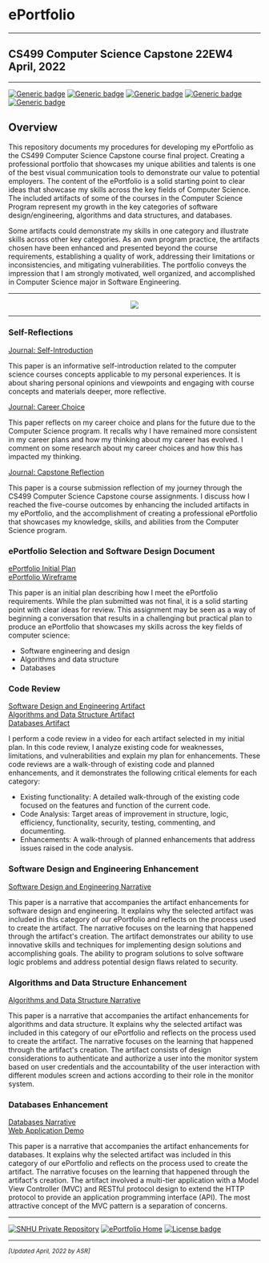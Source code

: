 # ePortfolio

---

## CS499 Computer Science Capstone 22EW4<br>April, 2022

---

[![Generic badge](https://img.shields.io/badge/page_builder-GitHub_Pages-orange.svg)](https://pages.github.com/) [![Generic badge](https://img.shields.io/badge/language-Markdown_\|_HTML-cyan.svg)](https://www.markdownguide.org/) [![Generic badge](https://img.shields.io/badge/collaboration_tool-GitHub_Desktop-purple.svg)](https://desktop.github.com/) [![Generic badge](https://img.shields.io/badge/editor-Markdown_Monster-pink.svg)](https://markdownmonster.west-wind.com/) [![Generic badge](https://img.shields.io/badge/license-MIT-green.svg)](LICENSE)

## Overview

This repository documents my procedures for developing my ePortfolio as the CS499 Computer Science Capstone course final project. Creating a professional portfolio that showcases my unique abilities and talents is one of the best visual communication tools to demonstrate our value to potential employers. The content of the ePortfolio is a solid starting point to clear ideas that showcase my skills across the key fields of Computer Science. The included artifacts of some of the courses in the Computer Science Program represent my growth in the key categories of software design/engineering, algorithms and data structures, and databases.

Some artifacts could demonstrate my skills in one category and illustrate skills across other key categories. As an own program practice, the artifacts chosen have been enhanced and presented beyond the course requirements, establishing a quality of work, addressing their limitations or inconsistencies, and mitigating vulnerabilities. The portfolio conveys the impression that I am strongly motivated, well organized, and accomplished in Computer Science major in Software Engineering.

---

<div style="text-align: center;">
    <a href="https://arsari.github.io/ePortfolio" title="ePortfolio Home Page"><img src="https://img.shields.io/badge/Home-ePortfolio-blue.svg?style=for-the-badge&logo=homeassistant" /></a>
</div>

---

### Self-Reflections

[Journal: Self-Introduction](CS499/CS499-M1-1_Paper.pdf "Journal: Self-Introduction")

This paper is an informative self-introduction related to the computer science courses concepts applicable to my personal experiences. It is about sharing personal opinions and viewpoints and engaging with course concepts and materials deeper, more reflective.

[Journal: Career Choice](CS499/CS499-M4-1_Paper.pdf "Journal: Career Choice")

This paper reflects on my career choice and plans for the future due to the Computer Science program. It recalls why I have remained more consistent in my career plans and how my thinking about my career has evolved. I comment on some research about my career choices and how this has impacted my thinking.

[Journal: Capstone Reflection](CS499/CS499-M7-1_Paper.pdf "Journal: Capstone Reflection")

This paper is a course submission reflection of my journey through the CS499 Computer Science Capstone course assignments. I discuss how I reached the five-course outcomes by enhancing the included artifacts in my ePortfolio, and the accomplishment of creating a professional ePortfolio that showcases my knowledge, skills, and abilities from the Computer Science program.

### ePortfolio Selection and Software Design Document

[ePortfolio Initial Plan](CS499/CS499-M1-4_Paper.pdf "ePortfolio Initial Plan")<br/>
[ePortfolio Wireframe](CS499/CS499-M1-4_Wireframe.pdf "ePortfolio Wireframe")

This paper is an initial plan describing how I meet the ePortfolio requirements. While the plan submitted was not final, it is a solid starting point with clear ideas for review. This assignment may be seen as a way of beginning a conversation that results in a challenging but practical plan to produce an ePortfolio that showcases my skills across the key fields of computer science:

* Software engineering and design
* Algorithms and data structure
* Databases

### Code Review

[Software Design and Engineering Artifact](https://youtu.be/_bghpjLhfNQ?rel=0 "Software Design and Engineering Artifact Code Review Video")<br/>
[Algorithms and Data Structure Artifact](https://youtu.be/UvBW0RyhuZw?rel=0 "Algorithms and Data Structure Artifact Code Review Video")<br/>
[Databases Artifact](https://youtu.be/Ct7p3I_X9U0?rel=0 "Databases Artifact Code Review Video")

I perform a code review in a video for each artifact selected in my initial plan. In this code review, I analyze existing code for weaknesses, limitations, and vulnerabilities and explain my plan for enhancements. These code reviews are a walk-through of existing code and planned enhancements, and it demonstrates the following critical elements for each category:

* Existing functionality: A detailed walk-through of the existing code focused on the features and function of the current code.
* Code Analysis: Target areas of improvement in structure, logic, efficiency, functionality, security, testing, commenting, and documenting.
* Enhancements: A walk-through of planned enhancements that address issues raised in the code analysis.

### Software Design and Engineering Enhancement

[Software Design and Engineering Narrative](CS499/CS499-M3-2_Paper.pdf "Software Design and Engineering - Inventory Mobile App")

This paper is a narrative that accompanies the artifact enhancements for software design and engineering. It explains why the selected artifact was included in this category of our ePortfolio and reflects on the process used to create the artifact. The narrative focuses on the learning that happened through the artifact's creation. The artifact demonstrates our ability to use innovative skills and techniques for implementing design solutions and accomplishing goals. The ability to program solutions to solve software logic problems and address potential design flaws related to security.

### Algorithms and Data Structure Enhancement

[Algorithms and Data Structure Narrative](CS499/CS499-M4-2_Paper.pdf "Algorithms and Data Structure - Zoo Monitor System Program")

This paper is a narrative that accompanies the artifact enhancements for algorithms and data structure. It explains why the selected artifact was included in this category of our ePortfolio and reflects on the process used to create the artifact. The narrative focuses on the learning that happened through the artifact's creation. The artifact consists of design considerations to authenticate and authorize a user into the monitor system based on user credentials and the accountability of the user interaction with different modules screen and actions according to their role in the monitor system.

### Databases Enhancement

[Databases Narrative](CS499/CS499-M5-2_Paper.pdf "Databases - Salvare Search for Rescue Web App")</br>
[Web Application Demo](https://youtu.be/r9EonyBs9I8?rel=0 "Salvare Search for Rescue Web App - Demo")

This paper is a narrative that accompanies the artifact enhancements for databases. It explains why the selected artifact was included in this category of our ePortfolio and reflects on the process used to create the artifact. The narrative focuses on the learning that happened through the artifact's creation. The artifact involved a multi-tier application with a Model View Controller (MVC) and RESTful protocol design to extend the HTTP protocol to provide an application programming interface (API). The most attractive concept of the MVC pattern is a separation of concerns. 

---

[![SNHU Private Repository](https://img.shields.io/badge/repo-SNHU-blueviolet.svg?style=for-the-badge&logo=github)](https://github.com/arsari/ePortfolio "Back to SNHU Private Repo") [![ePortfolio Home](https://img.shields.io/badge/Home-ePortfolio-blue.svg?style=for-the-badge&logo=homeassistant)](https://arsari.github.io/ePortfolio "Back to ePortfolio Home") [![License badge](https://img.shields.io/badge/license-MIT-green.svg?style=for-the-badge&logo=github)](LICENSE "GitHub MIT License")

---

<small>_[Updated April, 2022 by ASR]_</small>

